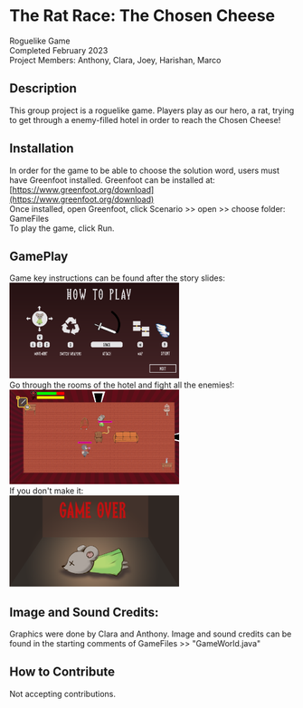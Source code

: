 # The Rat Race: The Chosen Cheese
Roguelike Game \
Completed February 2023 \
Project Members: Anthony, Clara, Joey, Harishan, Marco 

## Description

This group project is a roguelike game. Players play as our hero, a rat, trying to get through a enemy-filled hotel in order to reach the Chosen Cheese!

## Installation

In order for the game to be able to choose the solution word, users must have Greenfoot installed. 
Greenfoot can be installed at:
[https://www.greenfoot.org/download](https://www.greenfoot.org/download) 
\
Once installed, open Greenfoot, click Scenario >> open >> choose folder: GameFiles
\
To play the game, click Run. 

## GamePlay 
Game key instructions can be found after the story slides: 
\
<img src="GameShots/Instructions.png" alt="drawing" width="300"/> 
\
Go through the rooms of the hotel and fight all the enemies!: 
\
<img src="GameShots/GamePlay.png" alt="drawing" width="300"/>
\
If you don't make it: \
<img src="GameShots/LoseScreen.png" alt="drawing" width="300"/>


## Image and Sound Credits: 
Graphics were done by Clara and Anthony. 
Image and sound credits can be found in the starting comments of GameFiles >> "GameWorld.java"

## How to Contribute
Not accepting contributions. 

